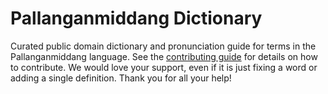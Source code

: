 
# Pallanganmiddang Dictionary

Curated public domain dictionary and pronunciation guide for terms in the Pallanganmiddang language. See the [contributing guide](https://github.com/drumworkteam/term/blob/make/.github/contributing.md) for details on how to contribute. We would love your support, even if it is just fixing a word or adding a single definition. Thank you for all your help!